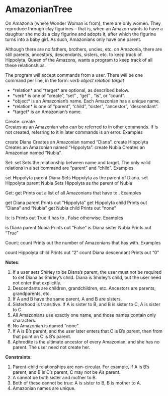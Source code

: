 # AmazonianTree

On Amazonia (where Wonder Woman is from), there are only women.  They reproduce through clay figurines – that is, when an Amazon wants to have a daughter she molds a clay figurine and adopts it, after which the figurine turns into a baby girl.  As such, Amazonians only have one parent.

Although there are no fathers, brothers, uncles, etc. on Amazonia, there are still parents, ancestors, descendants, sisters, etc. to keep track of.  Hippolyta, Queen of the Amazons, wants a program to keep track of all these relationships.

The program will accept commands from a user. There will be one command per line, in the form: *verb* *object* *relation* *target*
<ul>

<li> *relation* and *target* are optional, as described below.</li>
<li> *verb* is one of “create”, “set” , “get” , “is”, or “count”.</li>
<li> *object* is an Amazonian’s name.  Each Amazonian has a unique name.</li>
<li> *relation* is one of “parent”, “child”, “sister”, “ancestor”, “descendant”.</li>
<li> *target* is an Amazonian’s name.</li>


</ul>



Create: create <name>	
     Creates <name> as an Amazonian who can be referred to in other commands.  If <name> is not created, referring to it in later commands is an error.
Examples

create Diana	Creates an Amazonian named “Diana”.
create Hippolyta	Creates an Amazonian named “Hippolyta”.
create Nubia	Creates an Amazonian named “Nubia”.


Set: set <name> <relation> <target>	
    Sets the relationship between name and target.  The only valid relations in a set command are “parent” and “child”.
Examples

set Hippolyta parent Diana	Sets Hippolyta as the parent of Diana.
set Hippolyta parent Nubia	Sets Hippolyta as the parent of Nubia


Get: get <name> <relation>	Prints out a list of all Amazonians that have <relation> to <name>.
Examples

get Diana parent	Prints out “Hippolyta”
get Hippolyta child	Prints out “Diana” and “Nubia”
get Nubia child	Prints out “none”


Is: is <name> <relation> <target>	Prints out True if <name> has <relation> to <target>, False otherwise.
Examples

is Diana parent Nubia	Prints out “False”
is Diana sister Nubia	Prints out “True”


Count: count <name> <relation>	Prints out the number of Amazonians that <name> has <relation> with.
Examples

count Hippolyta child	Prints out “2”
count Diana descendant	Prints out “0”



<b>Notes</b>:
1.	If a user sets Shirley to be Diana’s parent, the user must not be required to set Diana as Shirley’s child.  Diana is Shirley’s child, but the user need not enter that explicitly.
2.	Descendants are children, grandchildren, etc.  Ancestors are parents, grandparents, etc.
3.	If A and B have the same parent, A and B are sisters.
4.	Sisterhood is transitive.  If A is sister to B, and B is sister to C, A is sister to C.
5.	All Amazonians use exactly one name, and those names contain only characters.
6.	No Amazonian is named “none”.
7.	If A is B’s parent, and the user later enters that C is B’s parent, then from that point on C is B’s parent.
8.	Aphrodite is the ultimate ancestor of every Amazonian, and she has no parent.  The user need not create her.

<b>Constraints</b>:
1.	Parent-child relationships are non-circular.  For example, if A is B’s parent, and B is C’s parent, C may not be A’s parent.
2.	A cannot be both sister and mother to B.
3.	Both of these cannot be true: A is sister to B, B is mother to A.
4.	Amazonian names are unique.
